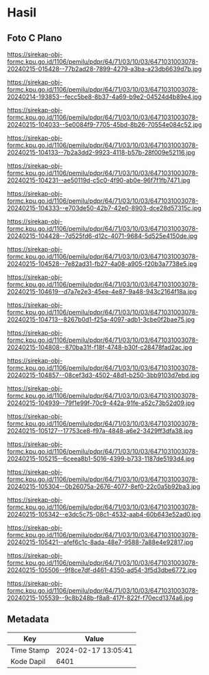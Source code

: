 # Hasil

## Foto C Plano

https://sirekap-obj-formc.kpu.go.id/1106/pemilu/pdpr/64/71/03/10/03/6471031003078-20240215-015428--77b2ad28-7899-4279-a3ba-a23db6639d7b.jpg

https://sirekap-obj-formc.kpu.go.id/1106/pemilu/pdpr/64/71/03/10/03/6471031003078-20240214-193853--fecc5be8-8b37-4a69-b9e2-04524d4b89e4.jpg

https://sirekap-obj-formc.kpu.go.id/1106/pemilu/pdpr/64/71/03/10/03/6471031003078-20240215-104033--5e0084f9-7705-45bd-8b26-70554e084c52.jpg

https://sirekap-obj-formc.kpu.go.id/1106/pemilu/pdpr/64/71/03/10/03/6471031003078-20240215-104133--7b2a3dd2-9923-4118-b57b-28f009e52116.jpg

https://sirekap-obj-formc.kpu.go.id/1106/pemilu/pdpr/64/71/03/10/03/6471031003078-20240215-104231--ae50119d-c5c0-4f90-ab0e-96f7f1fb7471.jpg

https://sirekap-obj-formc.kpu.go.id/1106/pemilu/pdpr/64/71/03/10/03/6471031003078-20240215-104333--e703de50-42b7-42e0-8903-dce28d57315c.jpg

https://sirekap-obj-formc.kpu.go.id/1106/pemilu/pdpr/64/71/03/10/03/6471031003078-20240215-104428--7d525fd6-d12c-4071-9684-5d525e4150de.jpg

https://sirekap-obj-formc.kpu.go.id/1106/pemilu/pdpr/64/71/03/10/03/6471031003078-20240215-104528--7e82ad31-fb27-4a08-a905-f20b3a7738e5.jpg

https://sirekap-obj-formc.kpu.go.id/1106/pemilu/pdpr/64/71/03/10/03/6471031003078-20240215-104619--d7a7e2e3-45ee-4e87-9a48-943c2164f18a.jpg

https://sirekap-obj-formc.kpu.go.id/1106/pemilu/pdpr/64/71/03/10/03/6471031003078-20240215-104713--8267b0d1-f25a-4097-adb1-3cbe0f2bae75.jpg

https://sirekap-obj-formc.kpu.go.id/1106/pemilu/pdpr/64/71/03/10/03/6471031003078-20240215-104808--870ba31f-f18f-4748-b30f-c28478fad2ac.jpg

https://sirekap-obj-formc.kpu.go.id/1106/pemilu/pdpr/64/71/03/10/03/6471031003078-20240215-104857--08cef3d3-4502-48d1-b250-3bb9103d7ebd.jpg

https://sirekap-obj-formc.kpu.go.id/1106/pemilu/pdpr/64/71/03/10/03/6471031003078-20240215-104939--79f1e99f-70c9-442a-91fe-a52c73b52d09.jpg

https://sirekap-obj-formc.kpu.go.id/1106/pemilu/pdpr/64/71/03/10/03/6471031003078-20240215-105127--17753ce8-f97a-4848-a6e2-3429ff3dfa38.jpg

https://sirekap-obj-formc.kpu.go.id/1106/pemilu/pdpr/64/71/03/10/03/6471031003078-20240215-105215--6ceea8b1-5016-4399-b733-1187de5193d4.jpg

https://sirekap-obj-formc.kpu.go.id/1106/pemilu/pdpr/64/71/03/10/03/6471031003078-20240215-105304--0b26075a-2676-4077-8ef0-22c0a5b92ba3.jpg

https://sirekap-obj-formc.kpu.go.id/1106/pemilu/pdpr/64/71/03/10/03/6471031003078-20240215-105342--e3dc5c75-08c1-4532-aab4-60b643e52ad0.jpg

https://sirekap-obj-formc.kpu.go.id/1106/pemilu/pdpr/64/71/03/10/03/6471031003078-20240215-105421--afef6c1c-8ada-48e7-9588-7a88e4e92817.jpg

https://sirekap-obj-formc.kpu.go.id/1106/pemilu/pdpr/64/71/03/10/03/6471031003078-20240215-105506--9f8ce7df-d461-4350-ad54-3f5d3dbe6772.jpg

https://sirekap-obj-formc.kpu.go.id/1106/pemilu/pdpr/64/71/03/10/03/6471031003078-20240215-105539--9c8b248b-f8a8-417f-822f-f70ecd1374a6.jpg


## Metadata

| Key        | Value               |
| ---------- | ------------------- |
| Time Stamp | 2024-02-17 13:05:41 |
| Kode Dapil | 6401                |



